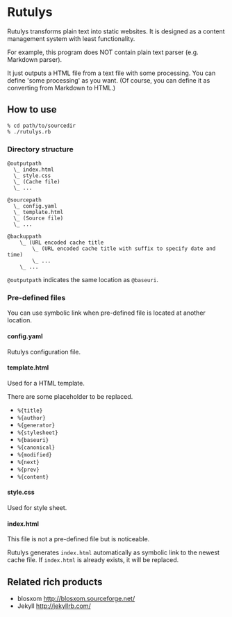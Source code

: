 Rutulys
=======
Rutulys transforms plain text into static websites.
It is designed as a content management system with least functionality.

For example, this program does NOT contain plain text parser (e.g. Markdown parser).

It just outputs a HTML file from a text file with some processing.
You can define 'some processing' as you want.
(Of course, you can define it as converting from Markdown to HTML.)


How to use
----------

```
% cd path/to/sourcedir
% ./rutulys.rb
```


### Directory structure

```
@outputpath
  \_ index.html
  \_ style.css
  \_ (Cache file)
  \_ ...

@sourcepath
  \_ config.yaml
  \_ template.html
  \_ (Source file)
  \_ ...

@backuppath
    \_ (URL encoded cache title
        \_ (URL encoded cache title with suffix to specify date and time)
        \_ ...
    \_ ...
```

`@outputpath` indicates the same location as `@baseuri`.



### Pre-defined files

You can use symbolic link when pre-defined file is located at another location.

#### config.yaml
Rutulys configuration file.

#### template.html
Used for a HTML template.

There are some placeholder to be replaced.

- `%{title}`
- `%{author}`
- `%{generator}`
- `%{stylesheet}`
- `%{baseuri}`
- `%{canonical}`
- `%{modified}`
- `%{next}`
- `%{prev}`
- `%{content}`

#### style.css
Used for style sheet.

#### index.html
This file is not a pre-defined file but is noticeable.

Rutulys generates `index.html` automatically as symbolic link to the newest cache file.
If `index.html` is already exists, it will be replaced.


Related rich products
---------------------
- blosxom http://blosxom.sourceforge.net/
- Jekyll  http://jekyllrb.com/

